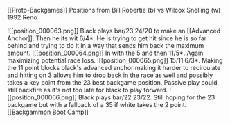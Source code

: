 [[Proto-Backgames]]
Positions from Bill Robertie (b) vs Wilcox Snelling (w) 1992 Reno

![[position_000063.png]]
Black plays bar/23 24/20 to make an [[Advanced Anchor]]. Then he its wit 6/4*. He is trying to get hit since he is so far behind and trying to do it in a way that sends him back the maximum amount.
![[position_000064.png]]
In with the 5 and then 11/5*. Again maximizing potential race loss.
![[position_000065.png]]
15/11 6/3*. Making the 11 point blocks black's advanced anchor making it harder to recirculate and hitting on 3 allows him to drop back in the race as well and possibly takes a key point from the 23 best backgame position. Passive play could still backfire as it's not too late for black to play forward.
![[position_000066.png]]
Black plays bar/22 23/22. Still hoping for the 23 backgame but with a fallback of a 35 if white takes the 2 point.
[[Backgammon Boot Camp]]